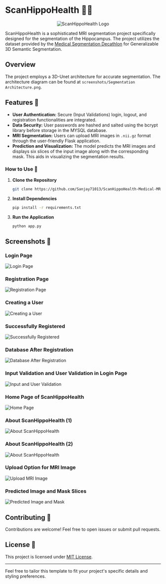 # ScanHippoHealth 🧠💊

<div align="center">
  <img src="screenshots/logo.png" alt="ScanHippoHealth Logo">
</div>


ScanHippoHealth is a sophisticated MRI segmentation project specifically designed for the segmentation of the Hippocampus. The project utilizes the dataset provided by the [Medical Segmentation Decathlon](http://medicaldecathlon.com/) for Generalizable 3D Semantic Segmentation.

## Overview

The project employs a 3D-Unet architecture for accurate segmentation. The architecture diagram can be found at `screenshots/Segmentation Architecture.png`.

## Features 🚀

- **User Authentication:** Secure (Input Validations) login, logout, and registration functionalities are integrated.
- **Data Security:** User passwords are hashed and salted using the bcrypt library before storage in the MYSQL database.
- **MRI Segmentation:** Users can upload MRI images in `.nii.gz` format through the user-friendly Flask application.
- **Prediction and Visualization:** The model predicts the MRI images and displays six slices of the input image along with the corresponding mask. This aids in visualizing the segmentation results.

### How to Use 🔎

1. **Clone the Repository**

   ```bash
   git clone https://github.com/Sanjay71013/ScanHippoHealth-Medical-MRI-Segmentation.git
   ```

2. **Install Dependencies**

   ```bash
   pip install -r requirements.txt
   ```

3. **Run the Application**

   ```bash
   python app.py
   ```

## Screenshots 📸

### Login Page
![Login Page](screenshots/1.png)

### Registration Page
![Registration Page](screenshots/2.png)

### Creating a User
![Creating a User](screenshots/3.png)

### Successfully Registered
![Successfully Registered](screenshots/4.png)

### Database After Registration
![Database After Registration](screenshots/11.png)

### Input Validation and User Validation in Login Page
![Input and User Validation](screenshots/5.png)

### Home Page of ScanHippoHealth
![Home Page](screenshots/6.png)

### About ScanHippoHealth (1)
![About ScanHippoHealth](screenshots/7.png)

### About ScanHippoHealth (2)
![About ScanHippoHealth](screenshots/8.png)

### Upload Option for MRI Image
![Upload MRI Image](screenshots/9.png)

### Predicted Image and Mask Slices
![Predicted Image and Mask](screenshots/10.png)

## Contributing 🤝

Contributions are welcome! Feel free to open issues or submit pull requests.

## License 🪪

This project is licensed under [MIT License](LICENSE).

---

Feel free to tailor this template to fit your project's specific details and styling preferences.
